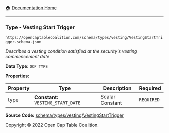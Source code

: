 :house: [Documentation Home](../../../../README.md)

---

### Type - Vesting Start Trigger

`https://opencaptablecoalition.com/schema/types/vesting/VestingStartTrigger.schema.json`

_Describes a vesting condition satisfied at the security's vesting commencement date_

**Data Type:** `OCF TYPE`

**Properties:**

| Property | Type                               | Description     | Required   |
| -------- | ---------------------------------- | --------------- | ---------- |
| type     | **Constant:** `VESTING_START_DATE` | Scalar Constant | `REQUIRED` |

**Source Code:** [schema/types/vesting/VestingStartTrigger](../../../../../../../../../schema/types/vesting/VestingStartTrigger.schema.json)

Copyright © 2022 Open Cap Table Coalition.
